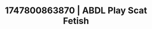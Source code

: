 ---
categories:
- Erotic focus
- Naughty librarian
- Latex & lace
- Tattooed beauties
- Curvy bodies
image: /assets/images/1747800863870.jpg
layout: post
seo:
  description: Featured content with premium ABDL Play, Scat Fetish. HD images available.
  keywords: ABDL Play, Scat Fetish
  og_image: /assets/images/1747800863870.jpg
  schema_type: VisualArtwork
tags:
- '#1747800863870'
- Scat Fetish
- ABDL Play
title: 1747800863870 | ABDL Play Scat Fetish
---